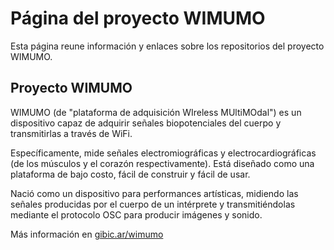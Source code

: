 # Página del proyecto WIMUMO

Esta página reune información y enlaces sobre los repositorios del proyecto WIMUMO.

## Proyecto WIMUMO

WIMUMO (de "plataforma de adquisición WIreless MUltiMOdal") es un dispositivo capaz de adquirir señales biopotenciales del cuerpo y transmitirlas a través de WiFi.

Específicamente, mide señales electromiográficas y electrocardiográficas (de los músculos y el corazón respectivamente). Está diseñado como una plataforma de bajo costo, fácil de construir y fácil de usar.

Nació como un dispositivo para performances artísticas, midiendo las señales producidas por el cuerpo de un intérprete y transmitiéndolas mediante el protocolo OSC para producir imágenes y sonido.

Más información en [gibic.ar/wimumo](https://gibic.ar/wimumo)
 


 
 
